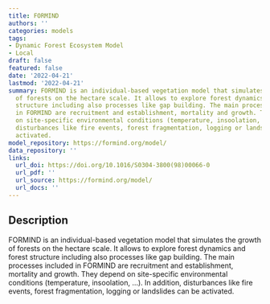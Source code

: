 ```yaml
---
title: FORMIND
authors: ''
categories: models
tags:
- Dynamic Forest Ecosystem Model
- Local
draft: false
featured: false
date: '2022-04-21'
lastmod: '2022-04-21'
summary: FORMIND is an individual-based vegetation model that simulates the growth
  of forests on the hectare scale. It allows to explore forest dynamics and forest
  structure including also processes like gap building. The main processes included
  in FORMIND are recruitment and establishment, mortality and growth. They depend
  on site-specific environmental conditions (temperature, insoolation, …). In addition,
  disturbances like fire events, forest fragmentation, logging or landslides can be
  activated.
model_repository: https://formind.org/model/
data_repository: ''
links:
  url_doi: https://doi.org/10.1016/S0304-3800(98)00066-0
  url_pdf: ''
  url_source: https://formind.org/model/
  url_docs: ''
---
```


## Description

FORMIND is an individual-based vegetation model that simulates the growth of forests on the hectare scale. It allows to explore forest dynamics and forest structure including also processes like gap building. The main processes included in FORMIND are recruitment and establishment, mortality and growth. They depend on site-specific environmental conditions (temperature, insoolation, …). In addition, disturbances like fire events, forest fragmentation, logging or landslides can be activated.

